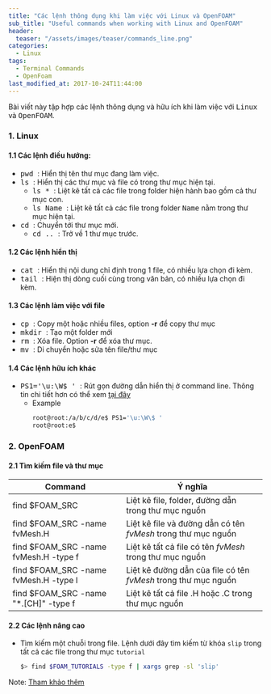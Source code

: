```yaml
---
title: "Các lệnh thông dụng khi làm việc với Linux và OpenFOAM"
sub_title: "Useful commands when working with Linux and OpenFOAM"
header: 
  teaser: "/assets/images/teaser/commands_line.png"
categories:
  - Linux
tags:
  - Terminal Commands
  - OpenFoam
last_modified_at: 2017-10-24T11:44:00
---
```

Bài viết này tập hợp các lệnh thông dụng và hữu ích khi làm việc với <kbd>Linux</kbd> và <kbd>OpenFOAM</kbd>.

### 1. Linux

#### 1.1 Các lệnh điều hướng:
* <kbd> pwd </kbd>    : Hiển thị tên thư mục đang làm việc.
* <kbd> ls </kbd>     : Hiển thị các thư mục và file có trong thư mục hiện tại.
  * <kbd> ls * </kbd> : Liệt kê tất cả các file trong folder hiện hành bao gồm cả thư mục con.
  * <kbd> ls Name </kbd>: Liệt kê tất cả các file trong folder <kbd>Name</kbd> nằm trong thư mục hiện tại.
* <kbd> cd </kbd>     : Chuyển tới thư mục mới.
    * <kbd> cd .. </kbd>: Trở về 1 thư mục trước.

#### 1.2 Các lệnh hiển thị

* <kbd> cat </kbd>     : Hiển thị nội dung chỉ định trong 1 file, có nhiều lựa chọn đi kèm.
* <kbd> tail </kbd>   : Hiện thị dòng cuối cùng trong văn bản, có nhiều lựa chọn đi kèm.

#### 1.3 Các lệnh làm việc với file

* <kbd> cp </kbd>     : Copy một hoặc nhiều files, option **-r** để copy thư mục
* <kbd> mkdir </kbd>  : Tạo một folder mới
* <kbd> rm </kbd>     : Xóa file. Option **-r** để xóa thư mục.
* <kbd> mv </kbd>     : Di chuyển hoặc sửa tên file/thư mục

#### 1.4 Các lệnh hữu ích khác

* <kbd> PS1='\u:\W\$ ' </kbd> : Rút gọn đường dẫn hiển thị ở command line. Thông tin chi tiết hơn có thể xem [tại đây](http://www.linuxselfhelp.com/howtos/Bash-Prompt/Bash-Prompt-HOWTO-2.html)
    * Example
        ```bash
        root@root:/a/b/c/d/e$ PS1='\u:\W\$ '
        root@root:e$
        ```


### 2. OpenFOAM

#### 2.1 Tìm kiếm file và thư mục

| Command                               | Ý nghĩa                                                            |
| ------------------------------        | ------------------------------------------------------------------ |
| find $FOAM_SRC                        | Liệt kê file, folder, đường dẫn trong thư mục nguồn                |
| find $FOAM_SRC -name fvMesh.H         | Liệt kê file và đường dẫn có tên *fvMesh* trong thư mục nguồn      |
| find $FOAM_SRC -name fvMesh.H -type f | Liệt kê tất cả file có tên *fvMesh* trong thư mục nguồn            |
| find $FOAM_SRC -name fvMesh.H -type l | Liệt kê đường dẫn của file có tên *fvMesh* trong thư mục nguồn     |
| find $FOAM_SRC -name "\*.[CH]" -type f| Liệt kê tất cả file .H hoặc .C trong thư mục nguồn                 |

#### 2.2 Các lệnh nâng cao
  - Tìm kiếm một chuỗi trong file. Lệnh dưới đây tìm kiếm từ khóa `slip` trong tất cả các file trong thư mục `tutorial`
    ```bash  
    $> find $FOAM_TUTORIALS -type f | xargs grep -sl 'slip'
    ```


Note: [Tham khảo thêm](https://cfd.direct/openfoam/linux-guide/)